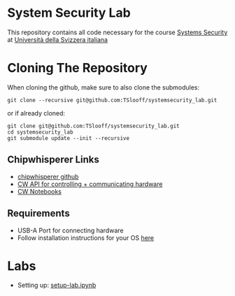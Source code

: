 # System Security Lab

This repository contains all code necessary for the course [Systems Security](https://search.usi.ch/en/courses/35275502/systems-security) at  [Università della Svizzera italiana](https://www.usi.ch/en)

# Cloning The Repository

When cloning the github, make sure to also clone the submodules: 
```
git clone --recursive git@github.com:TSlooff/systemsecurity_lab.git
``` 

or if already cloned: 

```
git clone git@github.com:TSlooff/systemsecurity_lab.git
cd systemsecurity_lab
git submodule update --init --recursive
```

## Chipwhisperer Links
- [chipwhisperer github](https://github.com/newaetech/chipwhisperer)
- [CW API for controlling + communicating hardware](https://chipwhisperer.readthedocs.io/en/latest/index.html#api)
- [CW Notebooks](https://github.com/newaetech/chipwhisperer-jupyter)

## Requirements
- USB-A Port for connecting hardware
- Follow installation instructions for your OS [here](https://chipwhisperer.readthedocs.io/en/latest/index.html#overview)

# Labs
- Setting up: [setup-lab.ipynb](./labs/01-setup-lab.ipynb)